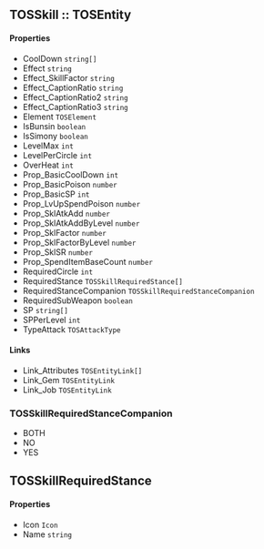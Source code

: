 ## TOSSkill :: TOSEntity

#### Properties
- CoolDown `string[]`
- Effect `string`
- Effect_SkillFactor `string`
- Effect_CaptionRatio `string`
- Effect_CaptionRatio2 `string`
- Effect_CaptionRatio3 `string`
- Element `TOSElement`
- IsBunsin `boolean`
- IsSimony `boolean`
- LevelMax `int`
- LevelPerCircle `int`
- OverHeat `int`
- Prop_BasicCoolDown `int`
- Prop_BasicPoison `number`
- Prop_BasicSP `int`
- Prop_LvUpSpendPoison `number`
- Prop_SklAtkAdd `number`
- Prop_SklAtkAddByLevel `number`
- Prop_SklFactor `number`
- Prop_SklFactorByLevel `number`
- Prop_SklSR `number`
- Prop_SpendItemBaseCount `number`
- RequiredCircle `int`
- RequiredStance `TOSSkillRequiredStance[]`
- RequiredStanceCompanion `TOSSkillRequiredStanceCompanion`
- RequiredSubWeapon `boolean`
- SP `string[]`
- SPPerLevel `int`
- TypeAttack `TOSAttackType`

#### Links
- Link_Attributes `TOSEntityLink[]`
- Link_Gem `TOSEntityLink`
- Link_Job `TOSEntityLink`

### TOSSkillRequiredStanceCompanion
- BOTH
- NO
- YES

## TOSSkillRequiredStance
#### Properties
- Icon `Icon`
- Name `string`
